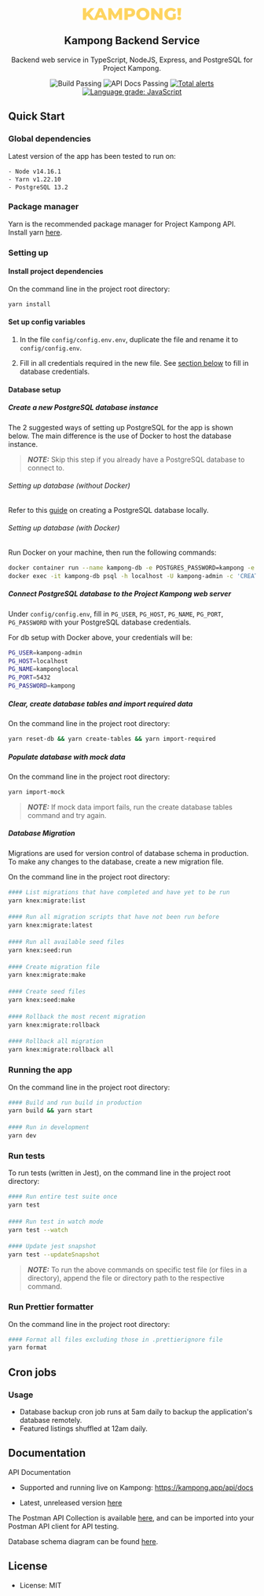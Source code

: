<p align="center">
 <img width="200px" src="public/assets/images/logo.png" align="center" alt="Kampong" />
 <h2 align="center">Kampong Backend Service</h2>
 <p align="center">Backend web service in TypeScript, NodeJS, Express, and PostgreSQL for Project Kampong.</p>
</p>
<p align="center">
    <img alt="Build Passing" src="https://github.com/Project-Kampong/kampong-backend/workflows/Build/badge.svg" />
    <img alt="API Docs Passing" src="https://github.com/Project-Kampong/kampong-backend/workflows/API%20Docs/badge.svg" />
    <a href="https://lgtm.com/projects/g/Project-Kampong/kampong-backend/alerts/"><img alt="Total alerts" src="https://img.shields.io/lgtm/alerts/g/Project-Kampong/kampong-backend.svg?logo=lgtm&logoWidth=18"/></a>
    <a href="https://lgtm.com/projects/g/Project-Kampong/kampong-backend/context:javascript"><img alt="Language grade: JavaScript" src="https://img.shields.io/lgtm/grade/javascript/g/Project-Kampong/kampong-backend.svg?logo=lgtm&logoWidth=18"/></a>
</p>

## Quick Start

### Global dependencies

Latest version of the app has been tested to run on:

```
- Node v14.16.1
- Yarn v1.22.10
- PostgreSQL 13.2
```

### Package manager

Yarn is the recommended package manager for Project Kampong API. Install yarn [here](https://classic.yarnpkg.com/en/docs/install/).

### Setting up

#### Install project dependencies

On the command line in the project root directory:

```bash
yarn install
```

#### Set up config variables

1. In the file `config/config.env.env`, duplicate the file and rename it to `config/config.env`.

2. Fill in all credentials required in the new file. See [section below](#database-setup) to fill in database credentials.

#### Database setup

##### Create a new PostgreSQL database instance

The 2 suggested ways of setting up PostgreSQL for the app is shown below. The main difference is the use of Docker to host the database instance.

> **_NOTE:_** Skip this step if you already have a PostgreSQL database to connect to.

###### Setting up database (without Docker)

Refer to this [guide](https://www.postgresql.org/docs/current/tutorial-start.html) on creating a PostgreSQL database locally.

###### Setting up database (with Docker)

Run Docker on your machine, then run the following commands:

```bash
docker container run --name kampong-db -e POSTGRES_PASSWORD=kampong -e POSTGRES_USER=kampong-admin -p 5432:5432 -d postgres
docker exec -it kampong-db psql -h localhost -U kampong-admin -c 'CREATE DATABASE kamponglocal;'
```

##### Connect PostgreSQL database to the Project Kampong web server

Under `config/config.env`, fill in `PG_USER`, `PG_HOST`, `PG_NAME`, `PG_PORT`, `PG_PASSWORD` with your PostgreSQL database credentials.

For db setup with Docker above, your credentials will be:

```bash
PG_USER=kampong-admin
PG_HOST=localhost
PG_NAME=kamponglocal
PG_PORT=5432
PG_PASSWORD=kampong
```

##### Clear, create database tables and import required data

On the command line in the project root directory:

```bash
yarn reset-db && yarn create-tables && yarn import-required
```

##### Populate database with mock data

On the command line in the project root directory:

```bash
yarn import-mock
```

> **_NOTE:_** If mock data import fails, run the create database tables command and try again.

##### Database Migration

Migrations are used for version control of database schema in production. To make any changes to the database, create a new migration file.

On the command line in the project root directory:

```bash
#### List migrations that have completed and have yet to be run
yarn knex:migrate:list

#### Run all migration scripts that have not been run before
yarn knex:migrate:latest

#### Run all available seed files
yarn knex:seed:run

#### Create migration file
yarn knex:migrate:make

#### Create seed files
yarn knex:seed:make

#### Rollback the most recent migration
yarn knex:migrate:rollback

#### Rollback all migration
yarn knex:migrate:rollback all
```

### Running the app

On the command line in the project root directory:

```bash
#### Build and run build in production
yarn build && yarn start

#### Run in development
yarn dev
```

### Run tests

To run tests (written in Jest), on the command line in the project root directory:

```bash
#### Run entire test suite once
yarn test

#### Run test in watch mode
yarn test --watch

#### Update jest snapshot
yarn test --updateSnapshot
```

> **_NOTE:_** To run the above commands on specific test file (or files in a directory), append the file or directory path to the respective command.

### Run Prettier formatter

On the command line in the project root directory:

```bash
#### Format all files excluding those in .prettierignore file
yarn format
```

## Cron jobs

### Usage

-   Database backup cron job runs at 5am daily to backup the application's database remotely.
-   Featured listings shuffled at 12am daily.

## Documentation

API Documentation

-   Supported and running live on Kampong: https://kampong.app/api/docs

-   Latest, unreleased version [here](https://github.com/Project-Kampong/kampong-backend/blob/master/public/api-docs/index.md)

The Postman API Collection is available [here](https://github.com/Project-Kampong/kampong-backend/blob/master/public/api-docs/kampong-api.json), and can be imported into your Postman API client for API testing.

Database schema diagram can be found [here](https://github.com/Project-Kampong/kampong-backend/blob/master/public/kampong-er-diagram.png).

## License

-   License: MIT
